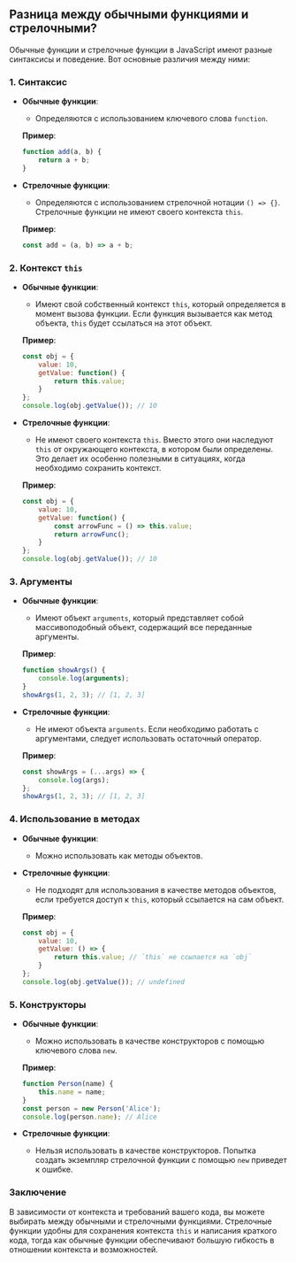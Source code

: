 ## Разница между обычными функциями и стрелочными?

Обычные функции и стрелочные функции в JavaScript имеют разные синтаксисы и поведение. Вот основные различия между ними:

### 1. Синтаксис

- **Обычные функции**:
  - Определяются с использованием ключевого слова `function`.
  
  **Пример**:
  ```javascript
  function add(a, b) {
      return a + b;
  }
  ```

- **Стрелочные функции**:
  - Определяются с использованием стрелочной нотации `() => {}`. Стрелочные функции не имеют своего контекста `this`.
  
  **Пример**:
  ```javascript
  const add = (a, b) => a + b;
  ```

### 2. Контекст `this`

- **Обычные функции**:
  - Имеют свой собственный контекст `this`, который определяется в момент вызова функции. Если функция вызывается как метод объекта, `this` будет ссылаться на этот объект.
  
  **Пример**:
  ```javascript
  const obj = {
      value: 10,
      getValue: function() {
          return this.value;
      }
  };
  console.log(obj.getValue()); // 10
  ```

- **Стрелочные функции**:
  - Не имеют своего контекста `this`. Вместо этого они наследуют `this` от окружающего контекста, в котором были определены. Это делает их особенно полезными в ситуациях, когда необходимо сохранить контекст.
  
  **Пример**:
  ```javascript
  const obj = {
      value: 10,
      getValue: function() {
          const arrowFunc = () => this.value;
          return arrowFunc();
      }
  };
  console.log(obj.getValue()); // 10
  ```

### 3. Аргументы

- **Обычные функции**:
  - Имеют объект `arguments`, который представляет собой массивоподобный объект, содержащий все переданные аргументы.

  **Пример**:
  ```javascript
  function showArgs() {
      console.log(arguments);
  }
  showArgs(1, 2, 3); // [1, 2, 3]
  ```

- **Стрелочные функции**:
  - Не имеют объекта `arguments`. Если необходимо работать с аргументами, следует использовать остаточный оператор.

  **Пример**:
  ```javascript
  const showArgs = (...args) => {
      console.log(args);
  };
  showArgs(1, 2, 3); // [1, 2, 3]
  ```

### 4. Использование в методах

- **Обычные функции**:
  - Можно использовать как методы объектов.

- **Стрелочные функции**:
  - Не подходят для использования в качестве методов объектов, если требуется доступ к `this`, который ссылается на сам объект.

  **Пример**:
  ```javascript
  const obj = {
      value: 10,
      getValue: () => {
          return this.value; // `this` не ссылается на `obj`
      }
  };
  console.log(obj.getValue()); // undefined
  ```

### 5. Конструкторы

- **Обычные функции**:
  - Можно использовать в качестве конструкторов с помощью ключевого слова `new`.

  **Пример**:
  ```javascript
  function Person(name) {
      this.name = name;
  }
  const person = new Person('Alice');
  console.log(person.name); // Alice
  ```

- **Стрелочные функции**:
  - Нельзя использовать в качестве конструкторов. Попытка создать экземпляр стрелочной функции с помощью `new` приведет к ошибке.

### Заключение

В зависимости от контекста и требований вашего кода, вы можете выбирать между обычными и стрелочными функциями. Стрелочные функции удобны для сохранения контекста `this` и написания краткого кода, тогда как обычные функции обеспечивают большую гибкость в отношении контекста и возможностей.